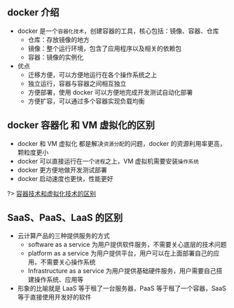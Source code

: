 ## docker 介绍

- docker 是一个`容器化技术`，创建容器的工具，核心包括：镜像、容器、仓库
  - 仓库：存放镜像的地方
  - 镜像：整个运行环境，包含了应用程序以及相关的依赖包
  - 容器：镜像的实例化
- 优点
  - 迁移方便，可以方便地运行在各个操作系统之上
  - 独立运行，容器与容器之间相互独立
  - 方便部署，使用 docker 可以方便地完成开发测试自动化部署
  - 方便扩容，可以通过多个容器实现负载均衡

## docker 容器化 和 VM 虚拟化的区别

- docker 和 VM 虚拟化 都是解决`资源分配`的问题，docker 的资源利用率更高，颗粒度更小
- docker 可以直接运行在一个`进程`之上，VM 虚拟机需要安装`操作系统`
- docker 更方便地做开发测试部署
- docker 启动速度也更快，性能更好

?>
[容器技术和虚拟化技术的区别](https://worktile.com/kb/ask/30536.html)

## SaaS、PaaS、LaaS 的区别

- 云计算产品的三种提供服务的方式
  - software as a service 为用户提供软件服务，不需要关心底层的技术问题
  - platform as a service 为用户提供平台，用户可以在上面部署自己的应用，不需要关心操作系统
  - Infrastructure as a service 为用户提供基础硬件服务，用户需要自己搭建操作系统、应用等
- 形象的比喻就是 LaaS 等于租了一台服务器，PaaS 等于租了一个容器，SaaS 等于直接使用开发好的软件
